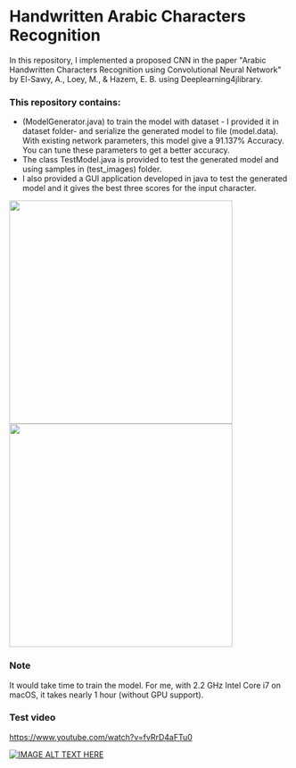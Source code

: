 # Handwritten Arabic Characters Recognition 

In this repository, I implemented a proposed CNN in the paper "Arabic Handwritten Characters Recognition using Convolutional Neural Network" by El-Sawy, A., Loey, M., & Hazem, E. B. using Deeplearning4jlibrary.

### This repository contains:
- (ModelGenerator.java) to train the model with dataset - I provided it in dataset folder- and serialize the generated model to file (model.data). With existing network parameters, this model give a 91.137% Accuracy. You can tune these parameters to get a better accuracy. 
- The class TestModel.java is provided to test the generated model and using samples in (test_images) folder.
- I also provided a GUI application developed in java to test the generated model and it gives the best three scores for the input character. 

<img src="http://emaraic.com/assets/img/posts/machine-learning/alef.png" alt="" data-canonical-src="http://emaraic.com/assets/img/posts/machine-learning/alef.png" width="400" height="400" />           <img src="http://emaraic.com/assets/img/posts/machine-learning/seen.png" alt="" data-canonical-src="http://emaraic.com/assets/img/posts/machine-learning/senn.png" width="400" height="400" />

### Note

It would take time to train the model. For me, with 2.2 GHz Intel Core i7 on macOS, it takes nearly 1 hour (without GPU support).

### Test video

https://www.youtube.com/watch?v=fvRrD4aFTu0

[![IMAGE ALT TEXT HERE](https://img.youtube.com/vi/fvRrD4aFTu0/0.jpg)](https://www.youtube.com/watch?v=fvRrD4aFTu0)


